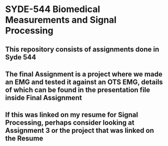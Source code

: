 # SYDE-544 Biomedical Measurements and Signal Processing
## This repository consists of assignments done in Syde 544
## The final Assignment is a project where we made an EMG and tested it against an OTS EMG, details of which can be found in the presentation file inside Final Assignment
## If this was linked on my resume for Signal Processing, perhaps consider looking at Assignment 3 or the project that was linked on the Resume 
